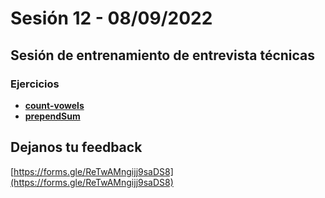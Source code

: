 # Sesión 12 - 08/09/2022

## Sesión de entrenamiento de entrevista técnicas

### Ejercicios

- [**count-vowels**](https://curriculum.laboratoria.la/es/topics/javascript/02-flow-control/06-code-challenges/03-count-vowels)
- [**prependSum**](https://the-winter.github.io/codingjs/exercise.html?name=prependSum&title=Array-2)

## Dejanos tu feedback

[https://forms.gle/ReTwAMngijj9saDS8](https://forms.gle/ReTwAMngijj9saDS8)

